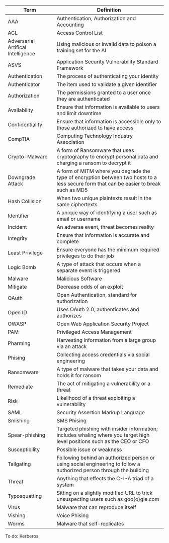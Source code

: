|  Term             | Definition|
|-------------------|-----------|
| AAA               | Authentication, Authorization and Accounting|
| ACL               | Access Control List|
| Adversarial Artifical Intelligence | Using malicious or invalid data to poison a training set for the AI|
| ASVS              | Application Security Vulnerability Standard Framework|
| Authentication    | The process of authenticating your identity|
| Authenticator     | The item used to validate a given identifier|
| Authorization     | The permissions granted to a user once they are authenticated|                     
| Availability      | Ensure that information is available to users and limit downtime|
| Confidentiality   | Ensure that information is accessible only to those authorized to have access|
| CompTIA           | Computing Technology Industry Association|
| Crypto-Malware    | A form of Ransomware that uses cryptography to encrypt personal data and charging a ransom to decrypt it|
| Downgrade Attack  | A form of MITM where you degrade the type of encryption between two hosts to a less secure form that can be easier to break such as MD5|
| Hash Collision    | When two unique plaintexts result in the same ciphertexts|
| Identifier        | A unique way of identifying a user such as email or username|
| Incident          | An adverse event, threat becomes reality|
| Integrity         | Ensure that information is accurate and complete|
| Least Privilege   | Ensure everyone has the minimum required privileges to do their job|
| Logic Bomb        | A type of attack that occurs when a separate event is triggered|
| Malware           | Malicious Software|
| Mitigate          | Decrease odds of an exploit|
| OAuth             | Open Authentication, standard for authorization|
| Open ID           | Uses OAuth 2.0, authenticates and authorizes|
| OWASP             | Open Web Application Security Project|
| PAM               | Privileged Access Management|
| Pharming          | Harvesting information from a large group via an attack|
| Phising           | Collecting access credentials via social engineering|
| Ransomware        | A type of malware that takes your data and holds it for ransom|
| Remediate         | The act of mitigating a vulnerability or a threat|
| Risk              | Likelihood of a threat exploiting a vulnerability|
| SAML              | Security Assertion Markup Language|
| Smishing          | SMS Phising|
| Spear-phishing    | Targeted phishing with insider information; includes whaling where you target high level positions such as the CEO or CFO|
| Susceptibility    | Possible issue or weakness|
| Tailgating        | Following behind an authorized person or using social engineering to follow a authorized person through the building|
| Threat            | Anything that effects the C-I-A triad of a system|
| Typosquatting     | Sitting on a slightly modified URL to trick unsuspecting users such as goo(o)gle.com|
| Virus             | Malware that can reproduce itself|
| Vishing           | Voice Phising|
| Worms             | Malware that self-replicates|

To do:
Kerberos













